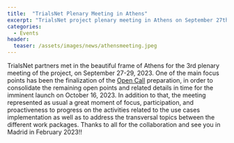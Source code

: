 ```yaml
---
title:  "TrialsNet Plenary Meeting in Athens"
excerpt: "TrialsNet project plenary meeting in Athens on September 27th - 29th 2023"
categories: 
  - Events
header:
  teaser: /assets/images/news/athensmeeting.jpeg
---
```


TrialsNet partners met in the beautiful frame of Athens for the 3rd plenary meeting of the project, on September 27-29, 2023. One of the main focus points has been the finalization of the [Open Call](https://trialsnet.eu/open-call/) preparation, in order to consolidate the remaining open points and related details in time for the imminent launch on October 16, 2023. In addition to that, the meeting represented as usual a great moment of focus, participation, and proactiveness to progress on the activities related to the use cases implementation as well as to address the transversal topics between the different work packages. Thanks to all for the collaboration and see you in Madrid in February 2023!!

